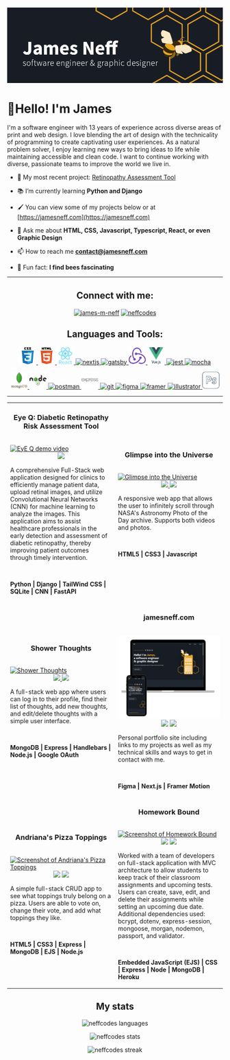 ![James Neff](./images/profile.png)

# 👋Hello! I'm James

I'm a software engineer with 13 years of experience across diverse areas of print and web design. I love blending the art of design with the technicality of programming to create captivating user experiences. As a natural problem solver, I enjoy learning new ways to bring ideas to life while maintaining accessible and clean code. I want to continue working with diverse, passionate teams to improve the world we live in.

- 🔭 My most recent project: [Retinopathy Assessment Tool](https://github.com/NeffCodes/retinopathy-risk-assessment-tool
)

- 📚 I’m currently learning  **Python and Django**

- 🖌️ You can view some of my projects below or at [https://jamesneff.com](https://jamesneff.com)

- 💬 Ask me about **HTML, CSS, Javascript, Typescript, React, or even Graphic Design**

- 📫 How to reach me **contact@jamesneff.com**

- 🐝 Fun fact: **I find bees fascinating**

---

<h2 align="center">Connect with me:</h2>

<p align="center">
<a href="https://linkedin.com/in/james-m-neff" target="blank"><img align="center" src="https://raw.githubusercontent.com/rahuldkjain/github-profile-readme-generator/master/src/images/icons/Social/linked-in-alt.svg" alt="james-m-neff" height="30" width="40" /></a>
<a href="https://codepen.io/neffcodes" target="blank"><img align="center" src="https://raw.githubusercontent.com/rahuldkjain/github-profile-readme-generator/master/src/images/icons/Social/codepen.svg" alt="neffcodes" height="30" width="40" /></a>
</p>

<h2 align="center">Languages and Tools:</h2>

<p align="center"> 
  <a href="https://www.w3schools.com/css/" target="_blank" rel="noreferrer"> <img src="https://raw.githubusercontent.com/devicons/devicon/master/icons/css3/css3-original-wordmark.svg" alt="css3" width="40" height="40"/> </a> 
  <a href="https://www.w3.org/html/" target="_blank" rel="noreferrer"> <img src="https://raw.githubusercontent.com/devicons/devicon/master/icons/html5/html5-original-wordmark.svg" alt="html5" width="40" height="40"/> </a> 
  <a href="https://reactjs.org/" target="_blank" rel="noreferrer"> <img src="https://raw.githubusercontent.com/devicons/devicon/master/icons/react/react-original-wordmark.svg" alt="react" width="40" height="40"/> </a> 
  <a href="https://nextjs.org/" target="_blank" rel="noreferrer"> <img src="https://cdn.worldvectorlogo.com/logos/nextjs-2.svg" alt="nextjs" width="40" height="40"/> </a> 
  <a href="https://www.gatsbyjs.com/" target="_blank" rel="noreferrer"> <img src="https://www.vectorlogo.zone/logos/gatsbyjs/gatsbyjs-icon.svg" alt="gatsby" width="40" height="40"/> </a> 
  <a href="https://redux.js.org" target="_blank" rel="noreferrer"> <img src="https://raw.githubusercontent.com/devicons/devicon/master/icons/redux/redux-original.svg" alt="redux" width="40" height="40"/> </a> 
  <a href="https://vuejs.org/" target="_blank" rel="noreferrer"> <img src="https://raw.githubusercontent.com/devicons/devicon/master/icons/vuejs/vuejs-original-wordmark.svg" alt="vuejs" width="40" height="40"/> </a>
  <a href="https://jestjs.io" target="_blank" rel="noreferrer"> <img src="https://www.vectorlogo.zone/logos/jestjsio/jestjsio-icon.svg" alt="jest" width="40" height="40"/> </a>
  <a href="https://mochajs.org" target="_blank" rel="noreferrer"> <img src="https://www.vectorlogo.zone/logos/mochajs/mochajs-icon.svg" alt="mocha" width="40" height="40"/> </a> 
</p>
<p align="center">
  <a href="https://www.mongodb.com/" target="_blank" rel="noreferrer"> <img src="https://raw.githubusercontent.com/devicons/devicon/master/icons/mongodb/mongodb-original-wordmark.svg" alt="mongodb" width="40" height="40"/> </a> 
  <a href="https://nodejs.org" target="_blank" rel="noreferrer"> <img src="https://raw.githubusercontent.com/devicons/devicon/master/icons/nodejs/nodejs-original-wordmark.svg" alt="nodejs" width="40" height="40"/> </a>
  <a href="https://postman.com" target="_blank" rel="noreferrer"> <img src="https://www.vectorlogo.zone/logos/getpostman/getpostman-icon.svg" alt="postman" width="40" height="40"/> </a>
  <a href="https://expressjs.com" target="_blank" rel="noreferrer"> <img src="https://raw.githubusercontent.com/devicons/devicon/master/icons/express/express-original-wordmark.svg" alt="express" width="40" height="40"/> </a>
  <a href="https://git-scm.com/" target="_blank" rel="noreferrer"> <img src="https://www.vectorlogo.zone/logos/git-scm/git-scm-icon.svg" alt="git" width="40" height="40"/> </a>
  <a href="https://www.figma.com/" target="_blank" rel="noreferrer"> <img src="https://www.vectorlogo.zone/logos/figma/figma-icon.svg" alt="figma" width="40" height="40"/> </a>
  <a href="https://www.framer.com/" target="_blank" rel="noreferrer"> <img src="https://www.vectorlogo.zone/logos/framer/framer-icon.svg" alt="framer" width="40" height="40"/> </a>
  <a href="https://www.adobe.com/in/products/illustrator.html" target="_blank" rel="noreferrer"> <img src="https://www.vectorlogo.zone/logos/adobe_illustrator/adobe_illustrator-icon.svg" alt="illustrator" width="40" height="40"/> </a>
  <a href="https://www.photoshop.com/en" target="_blank" rel="noreferrer"> <img src="https://raw.githubusercontent.com/devicons/devicon/master/icons/photoshop/photoshop-line.svg" alt="photoshop" width="40" height="40"/> </a>  
</p>

---
<table width="100%">
  <tbody>    
    <tr width="100%">
      <td width="50%" v-align="top">
        <h3 align="center">Eye Q: Diabetic Retinopathy Risk Assessment Tool</h3>
        <br />
        <a href="https://github.com/NeffCodes/retinopathy-risk-assessment-tool" target="_blank">
          <img src="https://github-production-user-asset-6210df.s3.amazonaws.com/72764232/400493747-44101bde-db3d-4849-9bde-3ff32bbd66d8.gif?X-Amz-Algorithm=AWS4-HMAC-SHA256&X-Amz-Credential=AKIAVCODYLSA53PQK4ZA%2F20250106%2Fus-east-1%2Fs3%2Faws4_request&X-Amz-Date=20250106T165943Z&X-Amz-Expires=300&X-Amz-Signature=a4eb3556c9797277b0784429a167e47b3f5a2df59c40feb207160603f9d8bb87&X-Amz-SignedHeaders=host" alt="EyE Q demo video" >
        </a>
        <section align="center">
          <a href="https://github.com/NeffCodes/retinopathy-risk-assessment-tool" target="_blank">
            <img src="https://img.shields.io/badge/CODE-202731?style=for-the-badge&amp;logo=github" style="max-width: 100%;">
          </a>
        </section>
        <p>A comprehensive Full-Stack web application designed for clinics to efficiently manage patient data, upload retinal images, and utilize Convolutional Neural Networks (CNN) for machine learning to analyze the images. This application aims to assist healthcare professionals in the early detection and assessment of diabetic retinopathy, thereby improving patient outcomes through timely intervention.</p>
        <br />
        <p><strong>Python | Django | TailWind CSS | SQLite | CNN | FastAPI</strong></p>
      </td>
      <td width="50%" v-align="top">
        <h3 align="center">Glimpse into the Universe</h3>
        <br />
        <a href="https://glimpse-universe.netlify.app/" target="_blank">
          <img src="./images/glimpse.gif" alt="Glimpse into the Universe" >
        </a>
        <section align="center">
          <a href="https://github.com/NeffCodes/universe" target="_blank">
            <img src="https://img.shields.io/badge/CODE-202731?style=for-the-badge&amp;logo=github" style="max-width: 100%;">
          </a>
          <a href="https://glimpse-universe.netlify.app/" target="_blank">
            <img src="https://img.shields.io/badge/LIVE SITE-e69522?style=for-the-badge" style="max-width: 100%;">
          </a>
        </section>
        <p>A responsive web app that allows the user to infinitely scroll through NASA's Astronomy Photo of the Day archive. Supports both videos and photos.</p>
        <br />
        <p><strong>HTML5 | CSS3 | Javascript</strong></p>
      </td>
    </tr>
    <tr width="100%">
      <td width="50%" v-align="top">
        <h3 align="center">Shower Thoughts</h3>
        <br />
        <a href="http://thoughts-collection.herokuapp.com/" target="_blank">
          <img src="./images/shower.gif" alt="Shower Thoughts">
        </a>
        <section align="center">
          <a href="https://github.com/NeffCodes/shower_thoughts" target="_blank">
            <img src="https://img.shields.io/badge/CODE-202731?style=for-the-badge&amp;logo=github" style="max-width: 100%;">
          </a>
          <a href="http://thoughts-collection.herokuapp.com/" target="_blank">
            <img src="https://img.shields.io/badge/LIVE SITE-e69522?style=for-the-badge" style="max-width: 100%;">
          </a>
        </section>
        <p>A full-stack web app where users can log in to their profile, find their list of thoughts, add new thoughts, and edit/delete thoughts with a simple user interface.</p>
        <br />
        <p><strong>MongoDB | Express | Handlebars | Node.js | Google OAuth</strong></p>
      </td> 
      <td width="50%" v-align="top">
        <h3 align="center">jamesneff.com</h3>
        <br />
        <a href="https://jamesneff.com" target="_blank">
          <img src="https://github.com/NeffCodes/Portfolio-v2.0/blob/main/public/assets/readme.png?raw=true" alt="jamesneff.com">
        </a>
        <section align="center">
          <a href="https://github.com/NeffCodes/Portfolio-v2.0" target="_blank"><img src="https://img.shields.io/badge/CODE-202731?style=for-the-badge&amp;logo=github" style="max-width: 100%;"></a>
          <a href="https://jamesneff.com" target="_blank"><img src="https://img.shields.io/badge/LIVE SITE-e69522?style=for-the-badge" style="max-width: 100%;"></a>
        </section>
        <p>Personal portfolio site including links to my projects as well as my technical skills and ways to get in contact with me.</p>
        <br />
        <p><strong>Figma | Next.js | Framer Motion</strong></p>
      </td>
      </tr>
        <tr width="100%">
          <td width="50%" v-align="top">
            <h3 align="center">Andriana's Pizza Toppings</h3>
            <br />
            <a href="https://ultimate-pizza-toppings.herokuapp.com/" target="_blank">
              <img src="https://github.com/NeffCodes/pizza-crud/raw/main/public/images/readme.png" alt="Screenshot of Andriana's Pizza Toppings">
            </a>
            <section align="center">
              <a href="https://github.com/NeffCodes/pizza-crud" target="_blank"><img src="https://img.shields.io/badge/CODE-202731?style=for-the-badge&amp;logo=github" style="max-width: 100%;"></a>
              <a href="https://ultimate-pizza-toppings.herokuapp.com/" target="_blank"><img src="https://img.shields.io/badge/LIVE SITE-e69522?style=for-the-badge" style="max-width: 100%;"></a>
            </section>
            <p>A simple full-stack CRUD app to see what toppings truly belong on a pizza. Users are able to vote on, change their vote, and add what toppings they like.</p>
            <br />
            <p><strong>HTML5 | CSS3 | Express | MongoDB | EJS | Node.js</strong></p>
          </td>
          <td width="50%" v-align="top">
            <h3 align="center">Homework Bound</h3>
            <br />
            <a href="https://homeworkbound.up.railway.app" target="_blank">
              <img src="https://github.com/NeffCodes/neffcodes/assets/72764232/3de73733-f131-47c9-a99a-615bf7fb15ab" alt="Screenshot of Homework Bound"/>
            </a>
            <section align="center">
              <a href="https://github.com/jaclynbrothers/homework-bound" target="_blank"><img src="https://img.shields.io/badge/CODE-202731?style=for-the-badge&amp;logo=github" style="max-width: 100%;"></a>
              <a href="https://homeworkbound.up.railway.app/" target="_blank"><img src="https://img.shields.io/badge/LIVE SITE-e69522?style=for-the-badge" style="max-width: 100%;"></a>
            </section>
            <p>Worked with a team of developers on full-stack application with MVC architecture to allow students to keep track of their classroom assignments and upcoming tests. Users can create, save, edit, and delete their assignments while setting an upcoming due date. Additional dependencies used: bcrypt, dotenv, express-session, mongoose, morgan, nodemon, passport, and validator.</p>
            <br />
            <p><strong>Embedded JavaScript (EJS) | CSS | Express | Node | MongoDB | Heroku</strong></p>
          </td>
      </tr>
  </tbody>
</table>




<h2 align="center">My stats</h2>
<div align="center">

![neffcodes languages](https://github-readme-stats.vercel.app/api/top-langs/?username=neffcodes&theme=vision-friendly-dark&hide_border=true&layout=compact&bg_color=0d1117&hide=ruby,shell)

![neffcodes stats](https://github-readme-stats.vercel.app/api?username=neffcodes&theme=vision-friendly-dark&hide_border=true&bg_color=0d1117&count_private=true&show_icons=true&icon_color=fff&hide_rank=true)

![neffcodes streak](https://github-readme-streak-stats.herokuapp.com?user=neffcodes&theme=vision-friendly-dark&hide_border=true&background=0d1117&currStreakNum=fff&currStreakLabel=ffb000)
</div>
